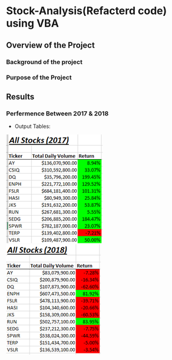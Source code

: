 # Stock-Analysis(Refacterd code) using VBA
## Overview of the Project
### Background of the project
### Purpose of the Project

## Results
### Perfermence Between 2017 & 2018
- Output Tables:

![](Resources/AllStockAnalysis2017Table.png)![](Resources/AllStockAnalysis2018Table.PNG)
